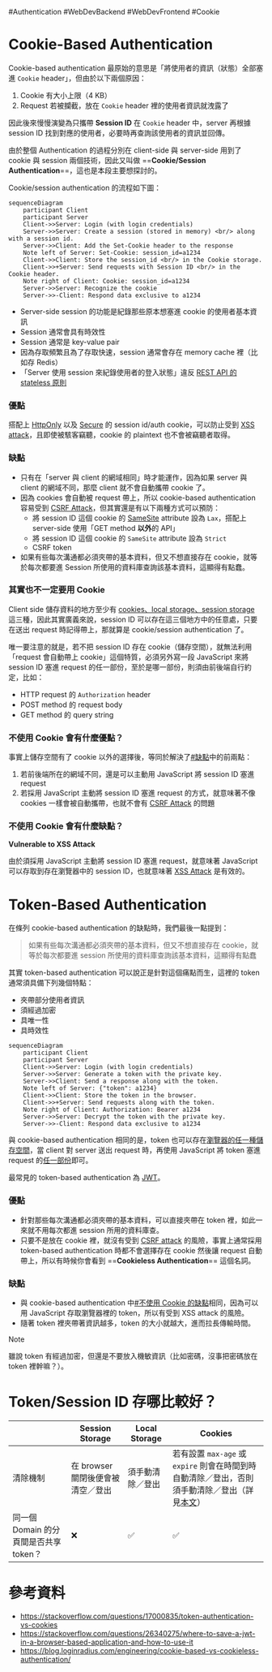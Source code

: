 #Authentication #WebDevBackend #WebDevFrontend #Cookie

# Cookie-Based Authentication

Cookie-based authentication 最原始的意思是「將使用者的資訊（狀態）全部塞進 `Cookie` header」，但由於以下兩個原因：

1. Cookie 有大小上限（4 KB）
2. Request 若被攔截，放在 `Cookie` header 裡的使用者資訊就洩露了

因此後來慢慢演變為只攜帶 **Session ID** 在 `Cookie` header 中，server 再根據 session ID 找到對應的使用者，必要時再查詢該使用者的資訊並回傳。

由於整個 Authentication 的過程分別在 client-side 與 server-side 用到了 cookie 與 session 兩個技術，因此又叫做 ==**Cookie/Session Authentication**==，這也是本段主要想探討的。

Cookie/session authentication 的流程如下圖：

```mermaid
sequenceDiagram
    participant Client
    participant Server
    Client->>Server: Login (with login credentials)
    Server->>Server: Create a session (stored in memory) <br/> along with a session id.
    Server->>Client: Add the Set-Cookie header to the response
    Note left of Server: Set-Cookie: session_id=a1234
    Client->>Client: Store the session_id <br/> in the Cookie storage.
    Client->>+Server: Send requests with Session ID <br/> in the Cookie header.
    Note right of Client: Cookie: session_id=a1234
    Server->>Server: Recognize the cookie
    Server->>-Client: Respond data exclusive to a1234
```

- Server-side session 的功能是紀錄那些原本想塞進 cookie 的使用者基本資訊
- Session 通常會具有時效性
- Session 通常是 key-value pair
- 因為存取頻繁且為了存取快速，session 通常會存在 memory cache 裡（比如存 Redis）
- 「Server 使用 session 來紀錄使用者的登入狀態」違反 [REST API 的 stateless 原則](</Web Development/REST API.md#Statelessness>)

### 優點

搭配上 [HttpOnly](</Web Development/Cookies/Cookies 的存取.md#HttpOnly>) 以及 [Secure](</Web Development/Cookies/Cookies 的存取.md#Secure>) 的 session id/auth cookie，可以防止受到 [XSS attack](</Network/CSRF Attack & XSS Attack.md#XSS Attack>)，且即使被駭客竊聽，cookie 的 plaintext 也不會被竊聽者取得。

### 缺點

- 只有在「server 與 client 的網域相同」時才能運作，因為如果 server 與 client 的網域不同，那麼 client 就不會自動攜帶 cookie 了。
- 因為 cookies 會自動被 request 帶上，所以 cookie-based authentication 容易受到 [CSRF Attack](</Network/CSRF Attack & XSS Attack.md#CSRF Attack>)，但其實還是有以下兩種方式可以預防：
    - 將 session ID 這個 cookie 的 [SameSite](</Web Development/Cookies/Cookies 的存取.md#SameSite>) attribute 設為 `Lax`，搭配上 server-side 使用「GET method **以外**的 API」
    - 將 session ID 這個 cookie 的 `SameSite` attribute 設為 `Strict`
    - CSRF token
- 如果有些每次溝通都必須夾帶的基本資料，但又不想直接存在 cookie，就等於每次都要進 Session 所使用的資料庫查詢該基本資料，這顯得有點蠢。

### 其實也不一定要用 Cookie

Client side 儲存資料的地方至少有 [cookies、local storage、session storage](</Web Development/瀏覽器中的儲存空間.draft.md>) 這三種，因此其實廣義來說，session ID 可以存在這三個地方中的任意處，只要在送出 request 時記得帶上，那就算是 cookie/session authentication 了。

唯一要注意的就是，若不把 session ID 存在 cookie（儲存空間），就無法利用「request 會自動帶上 cookie」這個特質，必須另外寫一段 JavaScript 來將 session ID 塞進 request 的任一部份，至於是哪一部份，則須由前後端自行約定，比如：

- HTTP request 的 `Authorization` header
- POST method 的 request body
- GET method 的 query string

### 不使用 Cookie 會有什麼優點？

事實上儲存空間有了 cookie 以外的選擇後，等同於解決了[#缺點](</./Web Development/Cookie-Based Authentication vs. Token-Based Authentication.md#缺點>)中的前兩點：

1. 若前後端所在的網域不同，還是可以主動用 JavaScript 將 session ID 塞進 request
2. 若採用 JavaScript 主動將 session ID 塞進 request 的方式，就意味著不像 cookies 一樣會被自動攜帶，也就不會有 [CSRF Attack](</Network/CSRF Attack & XSS Attack.md#CSRF Attack>) 的問題

### 不使用 Cookie 會有什麼缺點？

**Vulnerable to XSS Attack**

由於須採用 JavaScript 主動將 session ID 塞進 request，就意味著 JavaScript 可以存取到存在瀏覽器中的 session ID，也就意味著 [XSS Attack](</Network/CSRF Attack & XSS Attack.md#XSS Attack>) 是有效的。

# Token-Based Authentication

在條列 cookie-based authentication 的缺點時，我們最後一點提到：

>如果有些每次溝通都必須夾帶的基本資料，但又不想直接存在 cookie，就等於每次都要進 session 所使用的資料庫查詢該基本資料，這顯得有點蠢

其實 token-based authentication 可以說正是針對這個痛點而生，這裡的 token 通常須具備下列幾個特點：

- 夾帶部分使用者資訊
- 須經過加密
- 具唯一性
- 具時效性

```mermaid
sequenceDiagram
    participant Client
    participant Server
    Client->>Server: Login (with login credentials)
    Server->>Server: Generate a token with the private key.
    Server->>Client: Send a response along with the token.
    Note left of Server: {"token": a1234}
    Client->>Client: Store the token in the browser.
    Client->>+Server: Send requests along with the token.
    Note right of Client: Authorization: Bearer a1234
    Server->>Server: Decrypt the token with the private key.
    Server->>-Client: Respond data exclusive to a1234
```

與 cookie-based authentication 相同的是，token 也可以存在[瀏覽器的任一種儲存空間](</Web Development/瀏覽器中的儲存空間.draft.md>)，當 client 對 server 送出 request 時，再使用 JavaScript 將 token 塞進 request 的[任一部份](</./Web Development/Authentication - Cookie-Based vs. Token-Based.md#其實也不一定要用 Cookie>)即可。

最常見的 token-based authentication 為 [JWT](</Web Development/JWT.draft.md>)。

### 優點

- 針對那些每次溝通都必須夾帶的基本資料，可以直接夾帶在 token 裡，如此一來就不用每次都進 session 所用的資料庫查。
- 只要不是放在 cookie 裡，就沒有受到 [CSRF attack](</Network/CSRF Attack & XSS Attack.md#CSRF Attack>) 的風險，事實上通常採用 token-based authentication 時都不會選擇存在  cookie 然後讓 request 自動帶上，所以有時候你會看到 ==**Cookieless Authentication**== 這個名詞。

### 缺點

- 與 cookie-based authentication 中[#不使用 Cookie 的缺點](</./Web Development/Cookie-Based Authentication vs. Token-Based Authentication.md#不使用 Cookie 的缺點>)相同，因為可以用 JavaScript 存取瀏覽器裡的 token，所以有受到 XSS attack 的風險。
- 隨著 token 裡夾帶著資訊越多，token 的大小就越大，進而拉長傳輸時間。

>[!Note]
>雖說 token 有經過加密，但還是不要放入機敏資訊（比如密碼，沒事把密碼放在 token 裡幹嘛？）。

# Token/Session ID 存哪比較好？

| |Session Storage|Local Storage|Cookies|
|---|---|---|---|
|清除機制|在 browser 關閉後便會被清空／登出|須手動清除／登出|若有設置 `max-age` 或 `expire` 則會在時間到時自動清除／登出，否則須手動清除／登出（詳見[本文](</Web Development/Cookies/Cookies 的存取.md#expires>)）|
|同一個 Domain 的分頁間是否共享 token？|❌|✅|✅|

# 參考資料

- <https://stackoverflow.com/questions/17000835/token-authentication-vs-cookies>
- <https://stackoverflow.com/questions/26340275/where-to-save-a-jwt-in-a-browser-based-application-and-how-to-use-it>
- <https://blog.loginradius.com/engineering/cookie-based-vs-cookieless-authentication/>

